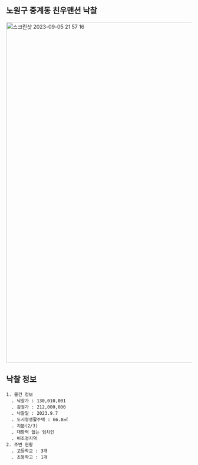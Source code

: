 ## 노원구 중계동 친우맨션 낙찰
<img width="923" alt="스크린샷 2023-09-05 21 57 16" src="https://github.com/Lee-myungsun/myAuction/assets/62130704/bd18c4c6-1cba-4c05-80ba-518430a0a2f3">

## 낙찰 정보
```
1. 물건 정보
  . 낙찰가 : 130,010,001
  . 감정가 : 212,000,000
  . 낙찰일 : 2023.9.7
  . 도시형생활주택 : 66.8㎡
  . 지분(2/3)
  . 대항력 없는 임차인
  . 비조정지역
2. 주변 현황
  . 고등학교 : 3개
  . 초등학고 : 1개
```
